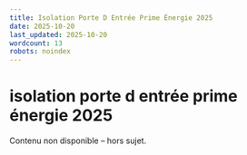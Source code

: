```yaml
---
title: Isolation Porte D Entrée Prime Énergie 2025
date: 2025-10-20
last_updated: 2025-10-20
wordcount: 13
robots: noindex
---
```


# isolation porte d entrée prime énergie 2025

Contenu non disponible – hors sujet.